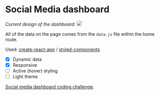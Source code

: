 # Social Media dashboard
_Current design of the dashboard:_
<img style="border-radius: 5px;" src="https://i.ibb.co/0C721rL/dash.png" />

All of the data on the page comes from the `data.js` file within the home route.

Used: [create-react-app](https://reactjs.org/docs/create-a-new-react-app.html) / [styled-components](https://styled-components.com/)

- [x] Dynamic data
- [x] Responsive
- [ ] Active (hover) styling
- [ ] Light theme

[Social media dashboard coding challenge](https://www.frontendmentor.io/challenges/social-media-dashboard-with-theme-switcher-6oY8ozp_H).

